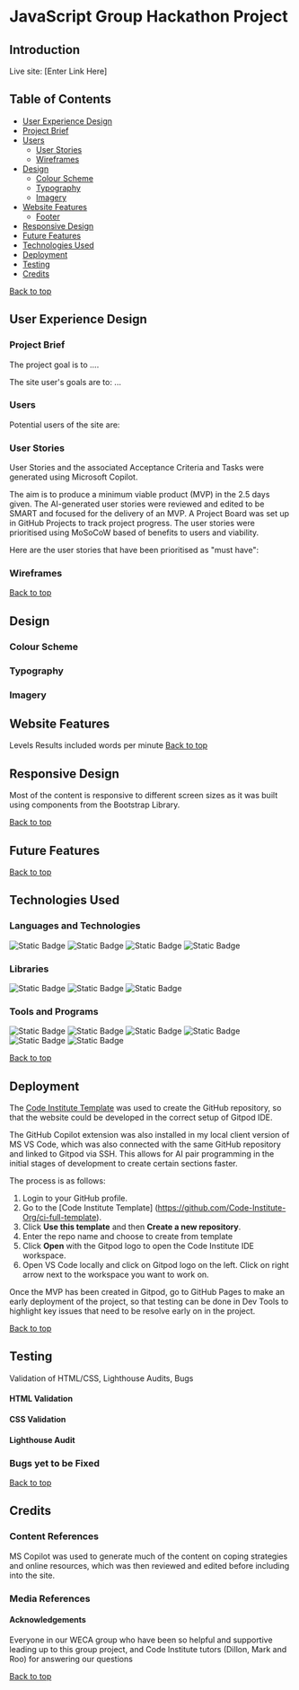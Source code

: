 # JavaScript Group Hackathon Project <a id="top"/>

## Introduction

Live site: [Enter Link Here]

## Table of Contents
- [User Experience Design](#user-experience-design)
- [Project Brief](#project-brief)
- [Users](#users)
    - [User Stories](#user-stories)
    - [Wireframes](#wireframes)
- [Design](#design)
    - [Colour Scheme](#colour-scheme)
    - [Typography](#typography)
    - [Imagery](#imagery)
- [Website Features](#website-features)
    - [Footer](#footer)
- [Responsive Design](#responsive-design)
- [Future Features](#future-features)
- [Technologies Used](#technologies-used)
- [Deployment](#deployment)
- [Testing](#testing)
- [Credits](#credits)

[Back to top](#top)

## User Experience Design

### Project Brief
The project goal is to ....

The site user's goals are to:
...
### Users
Potential users of the site are:

### User Stories
User Stories and the associated Acceptance Criteria and Tasks were generated using Microsoft Copilot. 

The aim is to produce a minimum viable product (MVP) in the 2.5 days given. The AI-generated user stories were reviewed and edited to be SMART and focused for the delivery of an MVP. A Project Board was set up in GitHub Projects to track project progress. The user stories were prioritised using MoSoCoW based of benefits to users and viability.

Here are the user stories that have been prioritised as "must have":

### Wireframes

[Back to top](#top)

## Design
### Colour Scheme


### Typography

### Imagery


## Website Features

Levels
Results included words per minute
[Back to top](#top)

## Responsive Design
Most of the content is responsive to different screen sizes as it was built using components from the Bootstrap Library.

[Back to top](#top)

## Future Features

[Back to top](#top)

## Technologies Used
### Languages and Technologies
![Static Badge](https://img.shields.io/badge/HTML5-Language-blue)
![Static Badge](https://img.shields.io/badge/CSS3-Language-blue)
![Static Badge](https://img.shields.io/badge/GitHub-RepoHosting-black)
![Static Badge](https://img.shields.io/badge/Gitpod-IDE-yellow)

### Libraries
![Static Badge](https://img.shields.io/badge/Bootstrap-5.3-purple)
![Static Badge](https://img.shields.io/badge/FontAwesome-icons-navy)
![Static Badge](https://img.shields.io/badge/GoogleFonts-Typography-blue)
### Tools and Programs
![Static Badge](https://img.shields.io/badge/LogoAI-LogoGenerator-red)
![Static Badge](https://img.shields.io/badge/Favicon.io-icons-navy)
![Static Badge](https://img.shields.io/badge/Balsamiq-Wireframes-green)
![Static Badge](https://img.shields.io/badge/Balsamiq-Wireframes-green)
![Static Badge](https://img.shields.io/badge/MSCopilot-AI-orange)
![Static Badge](https://img.shields.io/badge/GitHubCopilot-AI-orange)

[Back to top](#top)

## Deployment
The [Code Institute Template](https://github.com/Code-Institute-Org/ci-full-template) was used to create the GitHub repository, so that the website could be developed in the correct setup of Gitpod IDE.

The GitHub Copilot extension was also installed in my local client version of MS VS Code, which was also connected with the same GitHub repository and linked to Gitpod via SSH. This allows for AI pair programming in the initial stages of development to create certain sections faster.

The process is as follows:
1. Login to your GitHub profile.
2. Go to the [Code Institute Template] (https://github.com/Code-Institute-Org/ci-full-template).
3. Click **Use this template** and then **Create a new repository**.
4. Enter the repo name and choose to create from template
5. Click **Open** with the Gitpod logo to open the Code Institute IDE workspace.
6. Open VS Code locally and click on Gitpod logo on the left. Click on right arrow next to the workspace you want to work on.
 
Once the MVP has been created in Gitpod, go to GitHub Pages to make an early deployment of the project, so that testing can be done in Dev Tools to highlight key issues that need to be resolve early on in the project.

[Back to top](#top)

## Testing
Validation of HTML/CSS, Lighthouse Audits, Bugs
#### HTML Validation

#### CSS Validation

#### Lighthouse Audit

### Bugs yet to be Fixed

[Back to top](#top)

## Credits
### Content References
MS Copilot was used to generate much of the content on coping strategies and online resources, which was then reviewed and edited before including into the site.

### Media References

#### Acknowledgements
Everyone in our WECA group who have been so helpful and supportive leading up to this group project, and
Code Institute tutors (Dillon, Mark and Roo) for answering our questions

[Back to top](#top)
